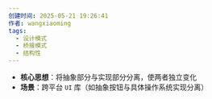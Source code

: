 ```yaml
---
创建时间: 2025-05-21 19:26:41
作者: wangxiaoming
tags:
  - 设计模式
  - 桥接模式
  - 结构性
---
```

- **核心思想**​：将抽象部分与实现部分分离，使两者独立变化
- ​**场景**​：跨平台 `UI` 库（如抽象按钮与具体操作系统实现分离）

```java

```